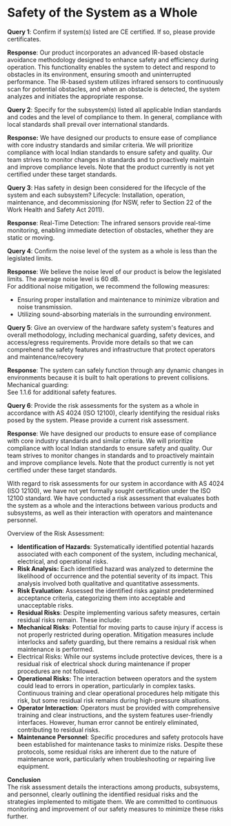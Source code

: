 # Safety of the System as a Whole

**Query 1**: Confirm if system(s) listed are CE certified. If so, please provide certificates.

**Response**: Our product incorporates an advanced IR-based obstacle avoidance methodology designed to enhance safety and efficiency during operation. This functionality enables the system to detect and respond to obstacles in its environment, ensuring smooth and uninterrupted performance. The IR-based system utilizes infrared sensors to continuously scan for potential obstacles, and when an obstacle is detected, the system analyzes and initiates the appropriate response.

**Query 2**: Specify for the subsystem(s) listed all applicable Indian standards and codes and the level of compliance to them. In general, compliance with local standards shall prevail over international standards.

**Response:** We have designed our products to ensure ease of compliance with core industry standards and similar criteria. We will prioritize compliance with local Indian standards to ensure safety and quality. Our team strives to monitor changes in standards and to proactively maintain and improve compliance levels. Note that the product currently is not yet certified under these target standards.

**Query 3**: Has safety in design been considered for the lifecycle of the system and each subsystem? Lifecycle: Installation, operation, maintenance, and decommissioning (for NSW, refer to Section 22 of the Work Health and Safety Act 2011).

**Response**: Real-Time Detection: The infrared sensors provide real-time monitoring, enabling immediate detection of obstacles, whether they are static or moving.

**Query 4**: Confirm the noise level of the system as a whole is less than the legislated limits.

**Response**: We believe the noise level of our product is below the legislated limits. The average noise level is 60 dB.\
For additional noise mitigation, we recommend the following measures:

* Ensuring proper installation and maintenance to minimize vibration and noise transmission.
* Utilizing sound-absorbing materials in the surrounding environment.

**Query 5**: Give an overview of the hardware safety system's features and overall methodology, including mechanical guarding, safety devices, and access/egress requirements. Provide more details so that we can comprehend the safety features and infrastructure that protect operators and maintenance/recovery

**Response**: The system can safely function through any dynamic changes in environments because it is built to halt operations to prevent collisions.\
Mechanical guarding:\
See 1.1.6 for additional safety features.

**Query 6**: Provide the risk assessments for the system as a whole in accordance with AS 4024 (ISO 12100), clearly identifying the residual risks posed by the system. Please provide a current risk assessment.

**Response**: We have designed our products to ensure ease of compliance with core industry standards and similar criteria. We will prioritize compliance with local Indian standards to ensure safety and quality. Our team strives to monitor changes in standards and to proactively maintain and improve compliance levels. Note that the product currently is not yet certified under these target standards.

With regard to risk assessments for our system in accordance with AS 4024 (ISO 12100), we have not yet formally sought certification under the ISO 12100 standard. We have conducted a risk assessment that evaluates both the system as a whole and the interactions between various products and subsystems, as well as their interaction with operators and maintenance personnel.

Overview of the Risk Assessment:

* **Identification of Hazards**: Systematically identified potential hazards associated with each component of the system, including mechanical, electrical, and operational risks.
* **Risk Analysis:** Each identified hazard was analyzed to determine the likelihood of occurrence and the potential severity of its impact. This analysis involved both qualitative and quantitative assessments.
* **Risk Evaluation**: Assessed the identified risks against predetermined acceptance criteria, categorizing them into acceptable and unacceptable risks.
* **Residual Risks**: Despite implementing various safety measures, certain residual risks remain. These include:
* **Mechanical Risks**: Potential for moving parts to cause injury if access is not properly restricted during operation. Mitigation measures include interlocks and safety guarding, but there remains a residual risk when maintenance is performed.
* Electrical Risks: While our systems include protective devices, there is a residual risk of electrical shock during maintenance if proper procedures are not followed.
* **Operational Risks:** The interaction between operators and the system could lead to errors in operation, particularly in complex tasks. Continuous training and clear operational procedures help mitigate this risk, but some residual risk remains during high-pressure situations.
* **Operator Interaction**: Operators must be provided with comprehensive training and clear instructions, and the system features user-friendly interfaces. However, human error cannot be entirely eliminated, contributing to residual risks.
* **Maintenance Personnel**: Specific procedures and safety protocols have been established for maintenance tasks to minimize risks. Despite these protocols, some residual risks are inherent due to the nature of maintenance work, particularly when troubleshooting or repairing live equipment.

**Conclusion**\
The risk assessment details the interactions among products, subsystems, and personnel, clearly outlining the identified residual risks and the strategies implemented to mitigate them. We are committed to continuous monitoring and improvement of our safety measures to minimize these risks further.
